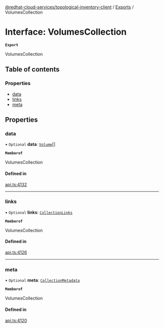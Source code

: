 [@redhat-cloud-services/topological-inventory-client](../README.md) / [Exports](../modules.md) / VolumesCollection

# Interface: VolumesCollection

**`Export`**

VolumesCollection

## Table of contents

### Properties

- [data](VolumesCollection.md#data)
- [links](VolumesCollection.md#links)
- [meta](VolumesCollection.md#meta)

## Properties

### data

• `Optional` **data**: [`Volume`](Volume.md)[]

**`Memberof`**

VolumesCollection

#### Defined in

[api.ts:4132](https://github.com/RedHatInsights/javascript-clients/blob/main/packages/topological-inventory/api.ts#L4132)

___

### links

• `Optional` **links**: [`CollectionLinks`](CollectionLinks.md)

**`Memberof`**

VolumesCollection

#### Defined in

[api.ts:4126](https://github.com/RedHatInsights/javascript-clients/blob/main/packages/topological-inventory/api.ts#L4126)

___

### meta

• `Optional` **meta**: [`CollectionMetadata`](CollectionMetadata.md)

**`Memberof`**

VolumesCollection

#### Defined in

[api.ts:4120](https://github.com/RedHatInsights/javascript-clients/blob/main/packages/topological-inventory/api.ts#L4120)
